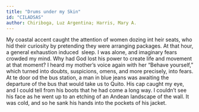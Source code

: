 ```yaml
---
title: "Drums under my Skin"
id: "CILADSAS"
author: Chiriboga, Luz Argentina; Harris, Mary A.
---
```

<div data-schema-version="8"><p>My coastal accent caught the attention of women dozing int heir seats, who hid their curiosity by pretending they were arranging packages. At that hour, a general exhaustion induced &nbsp;sleep. I was alone, and imaginary fears crowded my mind. Why had God lost his power to create life and movement at that moment? I heard my mother’s voice again with her “Behave yourself,” which turned into doubts, suspicions, omens, and more precisely, into fears. At te door od the bus station, a man in blue jeans was awaiting the departure of the bus that would take us to Quito. His cap caught my eye, and I could tell from his boots that he had come a long way. I couldn’t see his face as he went up to an etching of an Andean landscape of the wall. It was cold, and so he sank his hands into the pockets of his jacket.</p> </div>